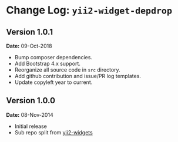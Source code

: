 Change Log: `yii2-widget-depdrop`
=================================

## Version 1.0.1

**Date:** 09-Oct-2018

- Bump composer dependencies.
- Add Bootstrap 4.x support.
- Reorganize all source code in `src` directory.
- Add github contribution and issue/PR log templates.
- Update copyleft year to current.

## Version 1.0.0

**Date:** 08-Nov-2014

- Initial release 
- Sub repo split from [yii2-widgets](https://github.com/kartik-v/yii2-widgets)